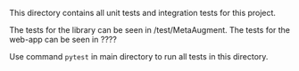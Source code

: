 This directory contains all unit tests and integration tests for this project.

The tests for the library can be seen in /test/MetaAugment.
The tests for the web-app can be seen in ????

Use command `pytest` in main directory to run all tests in this directory.